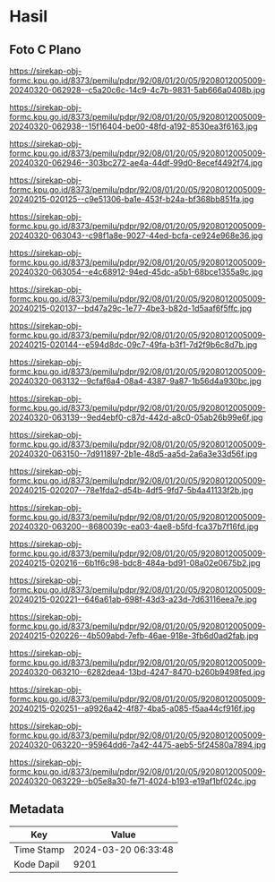 # Hasil

## Foto C Plano

https://sirekap-obj-formc.kpu.go.id/8373/pemilu/pdpr/92/08/01/20/05/9208012005009-20240320-062928--c5a20c6c-14c9-4c7b-9831-5ab666a0408b.jpg

https://sirekap-obj-formc.kpu.go.id/8373/pemilu/pdpr/92/08/01/20/05/9208012005009-20240320-062938--15f16404-be00-48fd-a192-8530ea3f6163.jpg

https://sirekap-obj-formc.kpu.go.id/8373/pemilu/pdpr/92/08/01/20/05/9208012005009-20240320-062946--303bc272-ae4a-44df-99d0-8ecef4492f74.jpg

https://sirekap-obj-formc.kpu.go.id/8373/pemilu/pdpr/92/08/01/20/05/9208012005009-20240215-020125--c9e51306-ba1e-453f-b24a-bf368bb851fa.jpg

https://sirekap-obj-formc.kpu.go.id/8373/pemilu/pdpr/92/08/01/20/05/9208012005009-20240320-063043--c98f1a8e-9027-44ed-bcfa-ce924e968e36.jpg

https://sirekap-obj-formc.kpu.go.id/8373/pemilu/pdpr/92/08/01/20/05/9208012005009-20240320-063054--e4c68912-94ed-45dc-a5b1-68bce1355a9c.jpg

https://sirekap-obj-formc.kpu.go.id/8373/pemilu/pdpr/92/08/01/20/05/9208012005009-20240215-020137--bd47a29c-1e77-4be3-b82d-1d5aaf6f5ffc.jpg

https://sirekap-obj-formc.kpu.go.id/8373/pemilu/pdpr/92/08/01/20/05/9208012005009-20240215-020144--e594d8dc-09c7-49fa-b3f1-7d2f9b6c8d7b.jpg

https://sirekap-obj-formc.kpu.go.id/8373/pemilu/pdpr/92/08/01/20/05/9208012005009-20240320-063132--9cfaf6a4-08a4-4387-9a87-1b56d4a930bc.jpg

https://sirekap-obj-formc.kpu.go.id/8373/pemilu/pdpr/92/08/01/20/05/9208012005009-20240320-063139--9ed4ebf0-c87d-442d-a8c0-05ab26b99e6f.jpg

https://sirekap-obj-formc.kpu.go.id/8373/pemilu/pdpr/92/08/01/20/05/9208012005009-20240320-063150--7d911897-2b1e-48d5-aa5d-2a6a3e33d56f.jpg

https://sirekap-obj-formc.kpu.go.id/8373/pemilu/pdpr/92/08/01/20/05/9208012005009-20240215-020207--78e1fda2-d54b-4df5-9fd7-5b4a41133f2b.jpg

https://sirekap-obj-formc.kpu.go.id/8373/pemilu/pdpr/92/08/01/20/05/9208012005009-20240320-063200--8680039c-ea03-4ae8-b5fd-fca37b7f16fd.jpg

https://sirekap-obj-formc.kpu.go.id/8373/pemilu/pdpr/92/08/01/20/05/9208012005009-20240215-020216--6b1f6c98-bdc8-484a-bd91-08a02e0675b2.jpg

https://sirekap-obj-formc.kpu.go.id/8373/pemilu/pdpr/92/08/01/20/05/9208012005009-20240215-020221--646a61ab-698f-43d3-a23d-7d63116eea7e.jpg

https://sirekap-obj-formc.kpu.go.id/8373/pemilu/pdpr/92/08/01/20/05/9208012005009-20240215-020226--4b509abd-7efb-46ae-918e-3fb6d0ad2fab.jpg

https://sirekap-obj-formc.kpu.go.id/8373/pemilu/pdpr/92/08/01/20/05/9208012005009-20240320-063210--6282dea4-13bd-4247-8470-b260b9498fed.jpg

https://sirekap-obj-formc.kpu.go.id/8373/pemilu/pdpr/92/08/01/20/05/9208012005009-20240215-020251--a9926a42-4f87-4ba5-a085-f5aa44cf916f.jpg

https://sirekap-obj-formc.kpu.go.id/8373/pemilu/pdpr/92/08/01/20/05/9208012005009-20240320-063220--95964dd6-7a42-4475-aeb5-5f24580a7894.jpg

https://sirekap-obj-formc.kpu.go.id/8373/pemilu/pdpr/92/08/01/20/05/9208012005009-20240320-063229--b05e8a30-fe71-4024-b193-e19af1bf024c.jpg


## Metadata

| Key        | Value               |
| ---------- | ------------------- |
| Time Stamp | 2024-03-20 06:33:48 |
| Kode Dapil | 9201                |



